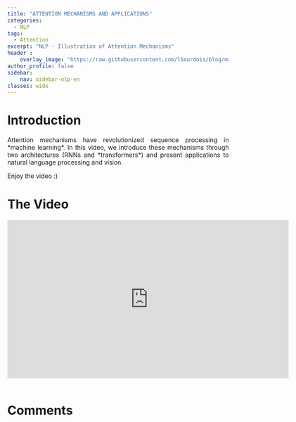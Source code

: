 ```yaml
---
title: "ATTENTION MECHANISMS AND APPLICATIONS"
categories:
  - NLP
tags:
  - Attention
excerpt: "NLP - Illustration of Attention Mechanisms"
header :
    overlay_image: "https://raw.githubusercontent.com/lbourdois/blog/master/assets/images/NLP_radom_blog.png"
author_profile: false
sidebar:
    nav: sidebar-nlp-en
classes: wide
---
```


# Introduction
<p style="text-align:justify;">
Attention mechanisms have revolutionized sequence processing in *machine learning*. In this video, we introduce these mechanisms through two architectures (RNNs and *transformers*) and present applications to natural language processing and vision. 
</p>

Enjoy the video :)

# The Video
<iframe width="640" height="360" src="https://www.youtube-nocookie.com/embed/rZGJJtYA4xs" frameborder="0" allowfullscreen></iframe>
<br><br>

# Comments
<script src="https://utteranc.es/client.js"
        repo="catie-aq/blog-vaniila"
        issue-term="pathname"
        label="[Comments]"
        theme="github-dark"
        crossorigin="anonymous"
        async>
</script>

